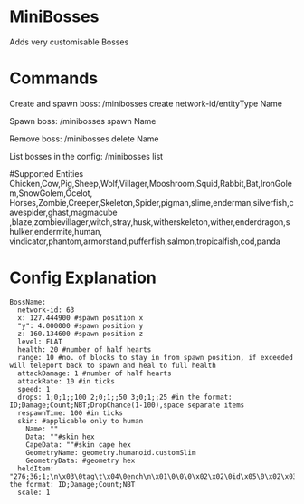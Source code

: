 # MiniBosses
Adds very customisable Bosses
# Commands
Create and spawn boss: /minibosses create network-id/entityType Name

Spawn boss: /minibosses spawn Name

Remove boss: /minibosses delete Name

List bosses in the config: /minibosses list

#Supported Entities
Chicken,Cow,Pig,Sheep,Wolf,Villager,Mooshroom,Squid,Rabbit,Bat,IronGolem,SnowGolem,Ocelot,
Horses,Zombie,Creeper,Skeleton,Spider,pigman,slime,enderman,silverfish,cavespider,ghast,magmacube
,blaze,zombievillager,witch,stray,husk,witherskeleton,wither,enderdragon,shulker,endermite,human,
vindicator,phantom,armorstand,pufferfish,salmon,tropicalfish,cod,panda

# Config Explanation
```
BossName:
  network-id: 63
  x: 127.444900 #spawn position x
  "y": 4.000000 #spawn position y
  z: 160.134600 #spawn position z
  level: FLAT
  health: 20 #number of half hearts
  range: 10 #no. of blocks to stay in from spawn position, if exceeded will teleport back to spawn and heal to full health
  attackDamage: 1 #number of half hearts
  attackRate: 10 #in ticks
  speed: 1
  drops: 1;0;1;;100 2;0;1;;50 3;0;1;;25 #in the format: ID;Damage;Count;NBT;DropChance(1-100),space separate items
  respawnTime: 100 #in ticks
  skin: #applicable only to human
    Name: ""
    Data: ""#skin hex
    CapeData: ""#skin cape hex
    GeometryName: geometry.humanoid.customSlim
    GeometryData: #geometry hex
  heldItem: "276;36;1;\n\x03\0tag\t\x04\0ench\n\x01\0\0\0\x02\x02\0id\x05\0\x02\x03\0lvl\x01\0\0\0"#in the format: ID;Damage;Count;NBT
  scale: 1
```